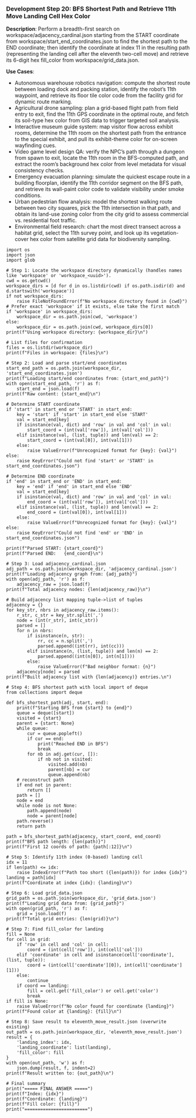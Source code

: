 ### Development Step 20: BFS Shortest Path and Retrieve 11th Move Landing Cell Hex Color

**Description**: Perform a breadth-first search on workspace/adjacency_cardinal.json starting from the START coordinate from workspace/start_end_coordinates.json to find the shortest path to the END coordinate; then identify the coordinate at index 11 in the resulting path (representing the landing cell after the eleventh two-cell move) and retrieve its 6-digit hex fill_color from workspace/grid_data.json.

**Use Cases**:
- Autonomous warehouse robotics navigation: compute the shortest route between loading dock and packing station, identify the robot’s 11th waypoint, and retrieve its floor tile color code from the facility grid for dynamic route marking.
- Agricultural drone sampling: plan a grid-based flight path from field entry to exit, find the 11th GPS coordinate in the optimal route, and fetch its soil-type hex color from GIS data to trigger targeted soil analysis.
- Interactive museum guide system: map visitor flow across exhibit rooms, determine the 11th room on the shortest path from the entrance to the special exhibit, and pull its exhibit-theme color for on-screen wayfinding cues.
- Video game level design QA: verify the NPC’s path through a dungeon from spawn to exit, locate the 11th room in the BFS-computed path, and extract the room’s background hex color from level metadata for visual consistency checks.
- Emergency evacuation planning: simulate the quickest escape route in a building floorplan, identify the 11th corridor segment on the BFS path, and retrieve its wall-paint color code to validate visibility under smoke conditions.
- Urban pedestrian flow analysis: model the shortest walking route between two city squares, pick the 11th intersection in that path, and obtain its land-use zoning color from the city grid to assess commercial vs. residential foot traffic.
- Environmental field research: chart the most direct transect across a habitat grid, select the 11th survey point, and look up its vegetation-cover hex color from satellite grid data for biodiversity sampling.

```
import os
import json
import glob

# Step 1: Locate the workspace directory dynamically (handles names like 'workspace' or 'workspace_<uuid>').
cwd = os.getcwd()
workspace_dirs = [d for d in os.listdir(cwd) if os.path.isdir(d) and d.startswith('workspace')]
if not workspace_dirs:
    raise FileNotFoundError(f"No workspace directory found in {cwd}")
# Prefer exact 'workspace' if it exists, else take the first match
if 'workspace' in workspace_dirs:
    workspace_dir = os.path.join(cwd, 'workspace')
else:
    workspace_dir = os.path.join(cwd, workspace_dirs[0])
print(f"Using workspace directory: {workspace_dir}\n")

# List files for confirmation
files = os.listdir(workspace_dir)
print(f"Files in workspace: {files}\n")

# Step 2: Load and parse start/end coordinates
start_end_path = os.path.join(workspace_dir, 'start_end_coordinates.json')
print(f"Loading start/end coordinates from: {start_end_path}")
with open(start_end_path, 'r') as f:
    start_end = json.load(f)
print(f"Raw content: {start_end}\n")

# Determine START coordinate
if 'start' in start_end or 'START' in start_end:
    key = 'start' if 'start' in start_end else 'START'
    val = start_end[key]
    if isinstance(val, dict) and 'row' in val and 'col' in val:
        start_coord = (int(val['row']), int(val['col']))
    elif isinstance(val, (list, tuple)) and len(val) == 2:
        start_coord = (int(val[0]), int(val[1]))
    else:
        raise ValueError(f"Unrecognized format for {key}: {val}")
else:
    raise KeyError("Could not find 'start' or 'START' in start_end_coordinates.json")

# Determine END coordinate
if 'end' in start_end or 'END' in start_end:
    key = 'end' if 'end' in start_end else 'END'
    val = start_end[key]
    if isinstance(val, dict) and 'row' in val and 'col' in val:
        end_coord = (int(val['row']), int(val['col']))
    elif isinstance(val, (list, tuple)) and len(val) == 2:
        end_coord = (int(val[0]), int(val[1]))
    else:
        raise ValueError(f"Unrecognized format for {key}: {val}")
else:
    raise KeyError("Could not find 'end' or 'END' in start_end_coordinates.json")

print(f"Parsed START: {start_coord}")
print(f"Parsed END:   {end_coord}\n")

# Step 3: Load adjacency_cardinal.json
adj_path = os.path.join(workspace_dir, 'adjacency_cardinal.json')
print(f"Loading adjacency graph from: {adj_path}")
with open(adj_path, 'r') as f:
    adjacency_raw = json.load(f)
print(f"Total adjacency nodes: {len(adjacency_raw)}\n")

# Build adjacency list mapping tuple->list of tuples
adjacency = {}
for key_str, nbrs in adjacency_raw.items():
    r_str, c_str = key_str.split(',')
    node = (int(r_str), int(c_str))
    parsed = []
    for n in nbrs:
        if isinstance(n, str):
            rr, cc = n.split(',')
            parsed.append((int(rr), int(cc)))
        elif isinstance(n, (list, tuple)) and len(n) == 2:
            parsed.append((int(n[0]), int(n[1])))
        else:
            raise ValueError(f"Bad neighbor format: {n}")
    adjacency[node] = parsed
print(f"Built adjacency list with {len(adjacency)} entries.\n")

# Step 4: BFS shortest path with local import of deque
from collections import deque

def bfs_shortest_path(adj, start, end):
    print(f"Starting BFS from {start} to {end}")
    queue = deque([start])
    visited = {start}
    parent = {start: None}
    while queue:
        cur = queue.popleft()
        if cur == end:
            print("Reached END in BFS")
            break
        for nb in adj.get(cur, []):
            if nb not in visited:
                visited.add(nb)
                parent[nb] = cur
                queue.append(nb)
    # reconstruct path
    if end not in parent:
        return []
    path = []
    node = end
    while node is not None:
        path.append(node)
        node = parent[node]
    path.reverse()
    return path

path = bfs_shortest_path(adjacency, start_coord, end_coord)
print(f"BFS path length: {len(path)}")
print(f"First 12 coords of path: {path[:12]}\n")

# Step 5: Identify 11th index (0-based) landing cell
idx = 11
if len(path) <= idx:
    raise IndexError(f"Path too short ({len(path)}) for index {idx}")
landing = path[idx]
print(f"Coordinate at index {idx}: {landing}\n")

# Step 6: Load grid_data.json
grid_path = os.path.join(workspace_dir, 'grid_data.json')
print(f"Loading grid data from: {grid_path}")
with open(grid_path, 'r') as f:
    grid = json.load(f)
print(f"Total grid entries: {len(grid)}\n")

# Step 7: Find fill_color for landing
fill = None
for cell in grid:
    if 'row' in cell and 'col' in cell:
        coord = (int(cell['row']), int(cell['col']))
    elif 'coordinate' in cell and isinstance(cell['coordinate'], (list, tuple)):
        coord = (int(cell['coordinate'][0]), int(cell['coordinate'][1]))
    else:
        continue
    if coord == landing:
        fill = cell.get('fill_color') or cell.get('color')
        break
if fill is None:
    raise ValueError(f"No color found for coordinate {landing}")
print(f"Found color at {landing}: {fill}\n")

# Step 8: Save result to eleventh_move_result.json (overwrite existing)
out_path = os.path.join(workspace_dir, 'eleventh_move_result.json')
result = {
    'landing_index': idx,
    'landing_coordinate': list(landing),
    'fill_color': fill
}
with open(out_path, 'w') as f:
    json.dump(result, f, indent=2)
print(f"Result written to: {out_path}\n")

# Final summary
print("===== FINAL ANSWER =====")
print(f"Index: {idx}")
print(f"Coordinate: {landing}")
print(f"Fill color: {fill}")
print("========================")
```
